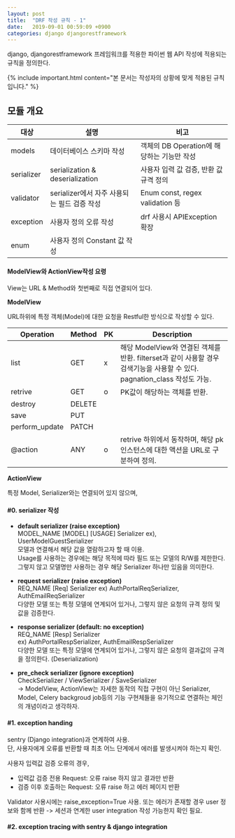 ```yaml
---
layout: post
title:  "DRF 작성 규칙 - 1"
date:   2019-09-01 00:59:09 +0900
categories: django djangorestframework
---
```


django, djangorestframework 프레임워크를 적용한 파이썬 웹 API 작성에 적용되는 규칙을 정의한다.

{% include important.html content="본 문서는 작성자의 상황에 맞게 적용된 규칙입니다." %}


## 모듈 개요

|대상|설명|비고|
|------|---|---|
|models|데이터베이스 스키마 작성|객체의 DB Operation에 해당하는 기능만 작성|
|serializer|serialization & deserialization|사용자 입력 값 검증, 반환 값 규격 정의|
|validator|serializer에서 자주 사용되는 필드 검증 작성|Enum const, regex validation 등|
|exception|사용자 정의 오류 작성|drf 사용시 APIException 확장|
|enum|사용자 정의 Constant 값 작성||

#### ModelView와 ActionView작성 요령
View는 URL & Method와 첫번째로 직접 연결되어 있다.  

**ModelView**  

URL하위에 특정 객체(Model)에 대한 요청을 Restful한 방식으로 작성할 수 있다.

|Operation|Method|PK|Description|
|----|--|--|--------|
|list|GET|x|해당 ModelView와 연결된 객체를 반환. filterset과 같이 사용할 경우 검색기능을 사용할 수 있다. pagnation_class 작성도 가능.
|retrive|GET|o|PK값이 해당하는 객체를 반환.
|destroy|DELETE
|save|PUT
|perform_update|PATCH
|@action|ANY|o|retrive 하위에서 동작하며, 해당 pk 인스턴스에 대한 액션을 URL로 구분하여 정의.

**ActionView**  

특정 Model, Serializer와는 연결되어 있지 않으며,


#### #0. serializer 작성
- **default serializer (raise exception)**  
MODEL_NAME [MODEL] [USAGE] Serializer
ex), UserModelGuestSerializer  
모델과 연결해서 해당 값을 열람하고자 할 때 이용.  
Usage를 사용하는 경우에는 해당 목적에 따라 필드 또는 모델의 R/W를 제한한다.  
그렇지 않고 모델명만 사용하는 경우 해당 Serializer 하나만 있음을 의미한다.

- **request serializer (raise exception)**  
REQ_NAME [Req] Serializer
ex) AuthPortalReqSerializer, AuthEmailReqSerializer  
다양한 모델 또는 특정 모델에 연계되어 있거나, 그렇지 않은 요청의 규격 정의 및 값을 검증한다.

- **response serializer (default: no exception)**  
REQ_NAME [Resp] Serializer  
ex) AuthPortalRespSerializer, AuthEmailRespSerializer  
다양한 모델 또는 특정 모델에 연계되어 있거나, 그렇지 않은 요청의 결과값의 규격을 정의한다. (Deserialization)

- **pre_check serializer (ignore exception)**  
    CheckSerializer / ViewSerializer / SaveSerializer  
    -> ModelView, ActionView는 자세한 동작의 직접 구현이 아닌
    Serializer, Model, Celery backgroud job등의 기능 구현체들을
    유기적으로 연결하는 체인의 개념이라고 생각하자.



#### #1. exception handing
sentry (Django integration)과 연계하여 사용.  
단, 사용자에게 오류를 반환할 때 최초 어느 단계에서 에러를 발생시켜야 하는지 확인.

사용자 입력값 검증 오류의 경우,
- 입력값 검증 전용 Request: 오류 raise 하지 않고 결과만 반환
- 검증 이후 호출하는 Request: 오류 raise 하고 에러 페이지 반환

Validator 사용시에는 raise_exception=True 사용.
또는 에러가 존재할 경우 user 정보와 함께 반환
-> 세션과 연계한 user integration 작성 가능한지 확인 필요.

#### #2. exception tracing with sentry & django integration
